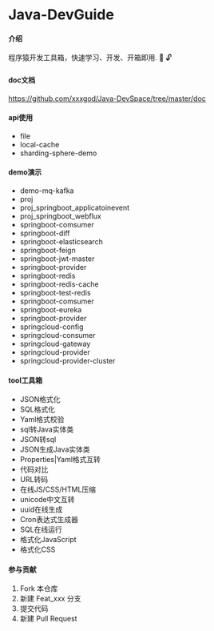 # Java-DevGuide

#### 介绍
程序猿开发工具箱，快速学习、开发、开箱即用. :school_satchel:  :unlock: 

#### doc文档
https://github.com/xxxgod/Java-DevSpace/tree/master/doc

#### api使用
- file  
- local-cache  
- sharding-sphere-demo  

#### demo演示
- demo-mq-kafka  
- proj   
- proj_springboot_applicatoinevent  
- proj_springboot_webflux  
- springboot-comsumer  
- springboot-diff  
- springboot-elasticsearch  
- springboot-feign  
- springboot-jwt-master  
- springboot-provider  
- springboot-redis  
- springboot-redis-cache  
- springboot-test-redis  
- springboot-comsumer  
- springboot-eureka  
- springboot-provider  
- springcloud-config  
- springcloud-consumer  
- springcloud-gateway  
- springcloud-provider  
- springcloud-provider-cluster  

#### tool工具箱
- JSON格式化
- SQL格式化
- Yaml格式校验
- sql转Java实体类
- JSON转sql
- JSON生成Java实体类
- Properties|Yaml格式互转
- 代码对比
- URL转码
- 在线JS/CSS/HTML压缩
- unicode中文互转
- uuid在线生成
- Cron表达式生成器
- SQL在线运行
- 格式化JavaScript
- 格式化CSS

#### 参与贡献
1.  Fork 本仓库
2.  新建 Feat_xxx 分支
3.  提交代码
4.  新建 Pull Request
